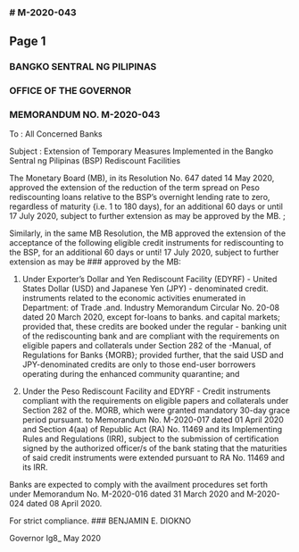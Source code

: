 ### # M-2020-043

## Page 1

### BANGKO SENTRAL NG PILIPINAS

### OFFICE OF THE GOVERNOR

### MEMORANDUM NO. M-2020-043

To : All Concerned Banks

Subject : Extension of Temporary Measures Implemented in the Bangko Sentral ng Pilipinas (BSP) Rediscount Facilities

The Monetary Board (MB), in its Resolution No. 647 dated 14 May 2020, approved the extension of the reduction of the term spread on Peso rediscounting loans relative to the BSP’s overnight lending rate to zero, regardless of maturity {i.e. 1 to 180 days), for an additional 60 days or until 17 July 2020, subject to further extension as may be approved by the MB. ;

Similarly, in the same MB Resolution, the MB approved the extension of the acceptance of the following eligible credit instruments for rediscounting to the BSP, for an additional 60 days or unti! 17 July 2020, subject to further extension as may be ### approved by the MB:

1. Under Exporter’s Dollar and Yen Rediscount Facility (EDYRF) - United States Dollar (USD) and Japanese Yen (JPY) - denominated credit. instruments related to the economic activities enumerated in Department: of Trade .and. Industry Memorandum Circular No. 20-08 dated 20 March 2020, except for-loans to banks. and capital markets; provided that, these credits are booked under the regular - banking unit of the rediscounting bank and are compliant with the requirements on eligible papers and collaterals under Section 282 of the -Manual, of Regulations for Banks {MORB}; provided further, that the said USD and JPY-denominated credits are only to those end-user borrowers operating during the enhanced community quarantine; and

2. Under the Peso Rediscount Facility and EDYRF - Credit instruments compliant with the requirements on eligible papers and collaterals under Section 282 of the. MORB, which were granted mandatory 30-day grace period pursuant. to Memorandum No. M-2020-017 dated 01 April 2020 and Section 4(aa) of Republic Act (RA) No. 11469 and its Implementing Rules and Regulations (IRR), subject to the submission of certification signed by the authorized officer/s of the bank stating that the maturities of said credit instruments were extended pursuant to RA No. 11469 and its IRR.

Banks are expected to comply with the availment procedures set forth under Memorandum No. M-2020-016 dated 31 March 2020 and M-2020-024 dated 08 April 2020.

For strict compliance. ### BENJAMIN E. DIOKNO

Governor Ig8_ May 2020 